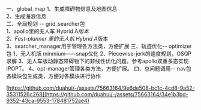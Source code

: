 一、global_map
    1、生成障碍物信息及地图信息  
    2、生成海浪信息  
二、全局规划 -- grid_searcher包  
    1、apollo里的无人车 Hybrid A*版本  
    2、Fast-planner 里的无人机 Hybrid A*版本  
    3、searcher_manager用于管理各方法类，方便扩展
三、轨迹优化-- optimizer包
    1、无人机版 minmium——snap优化
    2、Piecewise-jerk的速度规划，OSQP求解
    3、无人车版动静态障碍物下的非线性优化问题。参考apollo双重多态实现IPOPT。
    4、opt-manager管理各类方法，方便扩展。
四、总问题调用-- nav包
    各模块包生成类，方便对各模块进行协作
    

[https://github.com/duahui/-/assets/75663164/9e6de508-bc1c-4cd8-9a52-35311526c268](https://github.com/duahui/-/assets/75663164/34e1b3bd-9352-43ca-9553-178481752ae4)
